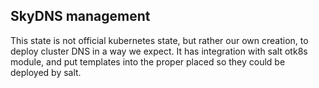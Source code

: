 ## SkyDNS management

This state is not official kubernetes state, but rather our own creation, to deploy cluster DNS in a way we expect. It has integration with salt otk8s module, and put templates into the proper placed so they could be deployed by salt.
